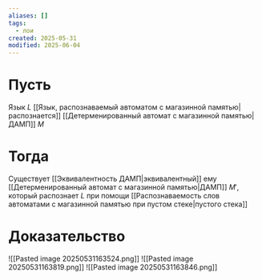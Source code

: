 ```yaml
---
aliases: []
tags:
  - лои
created: 2025-05-31
modified: 2025-06-04
---
```

# Пусть
Язык $L$ [[Язык, распознаваемый автоматом с магазинной памятью|распознается]] [[Детерменированный автомат с магазинной памятью|ДАМП]] $M$
# Тогда
Существует [[Эквивалентность ДАМП|эквивалентный]] ему [[Детерменированный автомат с магазинной памятью|ДАМП]] $M'$, который распознает $L$ при помощи [[Распознаваемость слов автоматами с магазинной памятью при пустом стеке|пустого стека]]
# Доказательство
![[Pasted image 20250531163524.png]]
![[Pasted image 20250531163819.png]]
![[Pasted image 20250531163846.png]]
